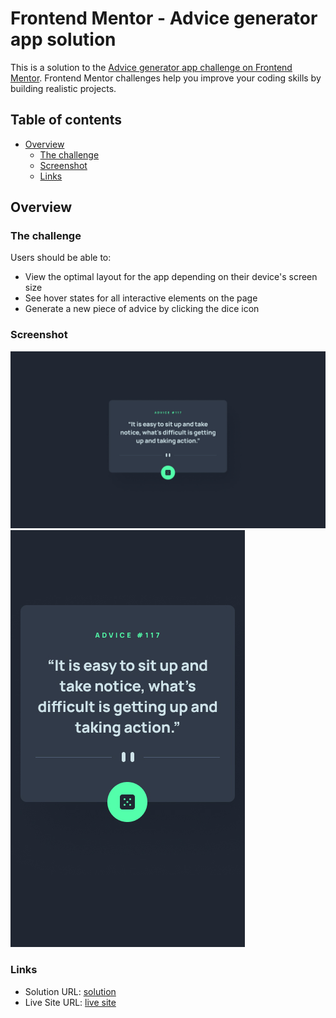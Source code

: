 # Frontend Mentor - Advice generator app solution

This is a solution to the [Advice generator app challenge on Frontend Mentor](https://www.frontendmentor.io/challenges/advice-generator-app-QdUG-13db). Frontend Mentor challenges help you improve your coding skills by building realistic projects.

## Table of contents

- [Overview](#overview)
  - [The challenge](#the-challenge)
  - [Screenshot](#screenshot)
  - [Links](#links)

## Overview

### The challenge

Users should be able to:

- View the optimal layout for the app depending on their device's screen size
- See hover states for all interactive elements on the page
- Generate a new piece of advice by clicking the dice icon

### Screenshot

![](/images/desktop-screenshot.jpg)
![](/images/mobile-screenshot.jpg)

### Links

- Solution URL: [solution](https://github.com/omarShabann/Advice-Genertor-App/)
- Live Site URL: [live site](https://omarshabann.github.io/Advice-Genertor-App/)
